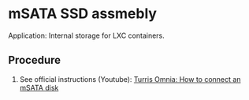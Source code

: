 # mSATA SSD assmebly

Application: Internal storage for LXC containers.

## Procedure

1. See official instructions (Youtube): [Turris Omnia: How to connect an mSATA disk][1]


<!-- REFERENCES -->

[1]:https://www.youtube.com/watch?v=71_M2N3ga7s
